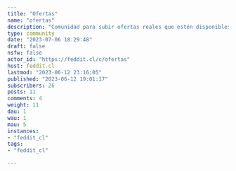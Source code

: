 ```yaml
---
title: "Ofertas" 
name: "ofertas"
description: "Comunidad para subir ofertas reales que estén disponibles de alguna manera para Chile. Pueden ser físicas o digitales.-"
type: community
date: "2023-07-06 18:29:48"
draft: false
nsfw: false
actor_id: "https://feddit.cl/c/ofertas"
host: feddit.cl
lastmod: "2023-06-12 23:16:05"
published: "2023-06-12 19:01:17"
subscribers: 26
posts: 11
comments: 4
weight: 11
dau: 1
wau: 1
mau: 5
instances:
- "feddit_cl"
tags: 
- "feddit_cl"

---
```

